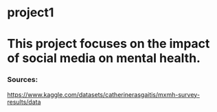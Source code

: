 # project1
# This project focuses on the impact of social media on mental health. 

### Sources:
https://www.kaggle.com/datasets/catherinerasgaitis/mxmh-survey-results/data
